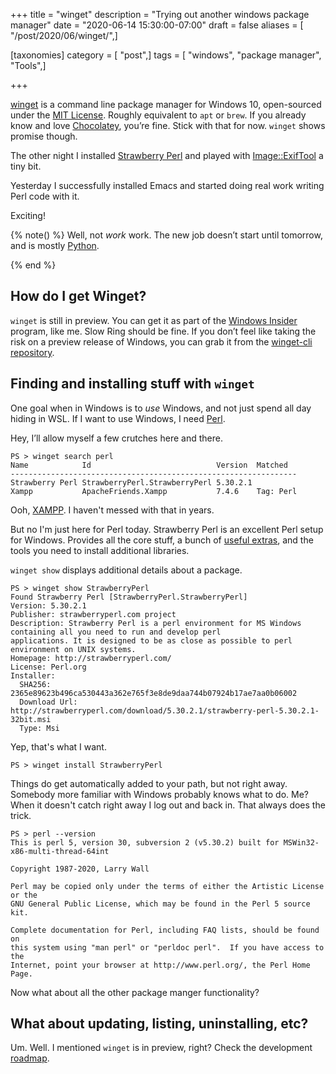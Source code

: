 +++
title = "winget"
description = "Trying out another windows package manager"
date = "2020-06-14 15:30:00-07:00"
draft = false
aliases = [ "/post/2020/06/winget/",]

[taxonomies]
category = [ "post",]
tags = [ "windows", "package manager", "Tools",]

+++

[winget][winget] is a command line package manager for Windows 10, open-sourced
under the [MIT License][mit].  Roughly equivalent to `apt` or `brew`.  If you
already know and love [Chocolatey][chocolatey], you’re fine.  Stick with that
for now. `winget` shows promise though.

The other night I installed [Strawberry Perl][strawberry-perl] and played with
[Image::ExifTool][image-exiftool] a tiny bit.

Yesterday I successfully installed Emacs and started doing real work writing
Perl code with it.

Exciting!

{% note() %}
Well, not *work* work.  The new job doesn’t start until tomorrow, and is mostly
[Python][python].

[python]: /tags/python
{% end %}

## How do I get Winget?

`winget` is still in preview.  You can get it as part of the [Windows
Insider][windows-insider] program, like me.  Slow Ring should be fine.  If you
don’t feel like taking the risk on a preview release of Windows, you can grab
it from the [winget-cli repository][winget-cli-repo].

## Finding and installing stuff with ``winget``

One goal when in Windows is to *use* Windows, and not just spend all day hiding
in WSL.  If I want to use Windows, I need [Perl][perl].

Hey, I’ll allow myself a few crutches here and there.

    PS > winget search perl
    Name            Id                            Version  Matched
    ----------------------------------------------------------------
    Strawberry Perl StrawberryPerl.StrawberryPerl 5.30.2.1
    Xampp           ApacheFriends.Xampp           7.4.6    Tag: Perl

Ooh, [XAMPP][xampp].  I haven't messed with that in years.

But no I'm just here for Perl today.  Strawberry Perl is an excellent Perl
setup for Windows.  Provides all the core stuff, a bunch of [useful
extras][useful-extras], and the tools you need to install additional libraries.

`winget show` displays additional details about a package.

    PS > winget show StrawberryPerl
    Found Strawberry Perl [StrawberryPerl.StrawberryPerl]
    Version: 5.30.2.1
    Publisher: strawberryperl.com project
    Description: Strawberry Perl is a perl environment for MS Windows containing all you need to run and develop perl
    applications. It is designed to be as close as possible to perl environment on UNIX systems.
    Homepage: http://strawberryperl.com/
    License: Perl.org
    Installer:
      SHA256: 2365e89623b496ca530443a362e765f3e8de9daa744b07924b17ae7aa0b06002
      Download Url: http://strawberryperl.com/download/5.30.2.1/strawberry-perl-5.30.2.1-32bit.msi
      Type: Msi

Yep, that's what I want.

    PS > winget install StrawberryPerl

Things do get automatically added to your path, but not right away.  Somebody
more familiar with Windows probably knows what to do.  Me?  When it doesn't
catch right away I log out and back in.  That always does the trick.

    PS > perl --version
    This is perl 5, version 30, subversion 2 (v5.30.2) built for MSWin32-x86-multi-thread-64int

    Copyright 1987-2020, Larry Wall

    Perl may be copied only under the terms of either the Artistic License or the
    GNU General Public License, which may be found in the Perl 5 source kit.

    Complete documentation for Perl, including FAQ lists, should be found on
    this system using "man perl" or "perldoc perl".  If you have access to the
    Internet, point your browser at http://www.perl.org/, the Perl Home Page.

Now what about all the other package manger functionality?

## What about updating, listing, uninstalling, etc?

Um.  Well.  I mentioned `winget` is in preview, right?  Check the development
[roadmap][].

[winget]: https://docs.microsoft.com/en-us/windows/package-manager/winget/
[mit]: https://github.com/microsoft/winget-cli/blob/master/LICENSE
[chocolatey]: https://chocolatey.org/
[image-exiftool]: https://metacpan.org/release/Image-ExifTool
[strawberry-perl]: https://strawberryperl.com
[windows-insider]: https://insider.windows.com/en-us/
[winget-cli-repo]: https://github.com/microsoft/winget-cli
[perl]: /tags/perl
[xampp]: https://www.apachefriends.org/index.html
[useful-extras]: http://strawberryperl.com/release-notes/5.30.2.1-64bit.html
[roadmap]: https://github.com/microsoft/winget-cli/blob/master/doc/windows-package-manager-v1-roadmap.md
